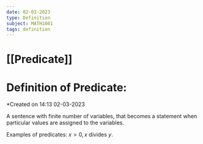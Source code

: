 ```yaml
---
date: 02-03-2023
type: Definition
subject: MATH1061
tags: definition
---
```

# [[Predicate]]

# Definition of Predicate:
*Created on 14:13 02-03-2023

A sentence with finite number of variables, that becomes a statement when particular values are assigned to the variables. 

Examples of predicates: $x>0,x$ divides $y$.



